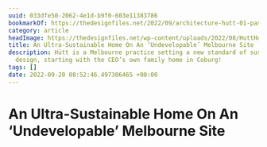 ```yaml
---
uuid: 033dfe50-2062-4e1d-b9f0-603e11383786
bookmarkOf: https://thedesignfiles.net/2022/09/architecture-hutt-01-passive-house
category: article
headImage: https://thedesignfiles.net/wp-content/uploads/2022/08/HuttHouse-tdf-THV1-520x684.jpg
title: An Ultra-Sustainable Home On An ‘Undevelopable’ Melbourne Site
description: Hütt is a Melbourne practice setting a new standard of sustainable residential
  design, starting with the CEO’s own family home in Coburg!
tags: []
date: 2022-09-20 08:52:46.497306465 +00:00
---
```

# An Ultra-Sustainable Home On An ‘Undevelopable’ Melbourne Site

